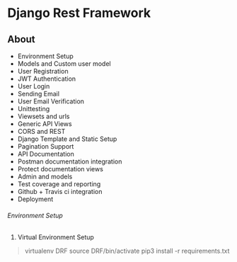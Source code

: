 # Django Rest Framework
## About

- Environment Setup
- Models and Custom user model
- User Registration
- JWT Authentication
- User Login 
- Sending Email
- User Email Verification
- Unittesting
- Viewsets and urls
- Generic API Views
- CORS and REST
- Django Template and Static Setup
- Pagination Support
- API Documentation
- Postman documentation integration
- Protect documentation views
- Admin and models
- Test coverage and reporting
- Github + Travis ci integration
- Deployment

###### Environment Setup 
1. Virtual Environment Setup
> virtualenv DRF
> source DRF/bin/activate
> pip3 install -r requirements.txt

